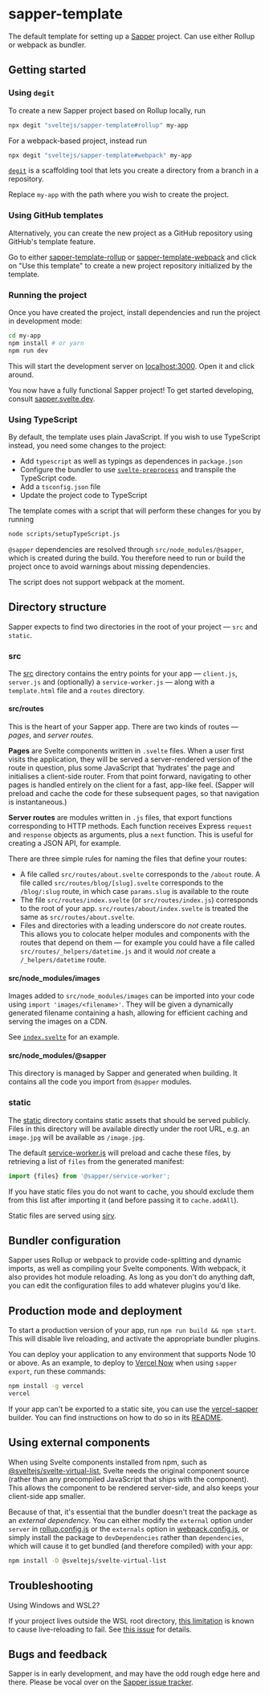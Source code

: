 # sapper-template

The default template for setting up a
[Sapper](https://github.com/sveltejs/sapper) project. Can use either Rollup or
webpack as bundler.

## Getting started

### Using `degit`

To create a new Sapper project based on Rollup locally, run

```bash
npx degit "sveltejs/sapper-template#rollup" my-app
```

For a webpack-based project, instead run

```bash
npx degit "sveltejs/sapper-template#webpack" my-app
```

[`degit`](https://github.com/Rich-Harris/degit) is a scaffolding tool that lets
you create a directory from a branch in a repository.

Replace `my-app` with the path where you wish to create the project.

### Using GitHub templates

Alternatively, you can create the new project as a GitHub repository using
GitHub's template feature.

Go to either
[sapper-template-rollup](https://github.com/sveltejs/sapper-template-rollup) or
[sapper-template-webpack](https://github.com/sveltejs/sapper-template-webpack)
and click on "Use this template" to create a new project repository initialized
by the template.

### Running the project

Once you have created the project, install dependencies and run the project in
development mode:

```bash
cd my-app
npm install # or yarn
npm run dev
```

This will start the development server on
[localhost:3000](http://localhost:3000). Open it and click around.

You now have a fully functional Sapper project! To get started developing,
consult [sapper.svelte.dev](https://sapper.svelte.dev).

### Using TypeScript

By default, the template uses plain JavaScript. If you wish to use TypeScript
instead, you need some changes to the project:

- Add `typescript` as well as typings as dependences in `package.json`
- Configure the bundler to use
  [`svelte-preprocess`](https://github.com/sveltejs/svelte-preprocess) and
  transpile the TypeScript code.
- Add a `tsconfig.json` file
- Update the project code to TypeScript

The template comes with a script that will perform these changes for you by
running

```bash
node scripts/setupTypeScript.js
```

`@sapper` dependencies are resolved through `src/node_modules/@sapper`, which is
created during the build. You therefore need to run or build the project once to
avoid warnings about missing dependencies.

The script does not support webpack at the moment.

## Directory structure

Sapper expects to find two directories in the root of your project — `src` and
`static`.

### src

The [src](src) directory contains the entry points for your app — `client.js`,
`server.js` and (optionally) a `service-worker.js` — along with a
`template.html` file and a `routes` directory.

#### src/routes

This is the heart of your Sapper app. There are two kinds of routes — _pages_,
and _server routes_.

**Pages** are Svelte components written in `.svelte` files. When a user first
visits the application, they will be served a server-rendered version of the
route in question, plus some JavaScript that 'hydrates' the page and initialises
a client-side router. From that point forward, navigating to other pages is
handled entirely on the client for a fast, app-like feel. (Sapper will preload
and cache the code for these subsequent pages, so that navigation is
instantaneous.)

**Server routes** are modules written in `.js` files, that export functions
corresponding to HTTP methods. Each function receives Express `request` and
`response` objects as arguments, plus a `next` function. This is useful for
creating a JSON API, for example.

There are three simple rules for naming the files that define your routes:

- A file called `src/routes/about.svelte` corresponds to the `/about` route. A
  file called `src/routes/blog/[slug].svelte` corresponds to the `/blog/:slug`
  route, in which case `params.slug` is available to the route
- The file `src/routes/index.svelte` (or `src/routes/index.js`) corresponds to
  the root of your app. `src/routes/about/index.svelte` is treated the same as
  `src/routes/about.svelte`.
- Files and directories with a leading underscore do _not_ create routes. This
  allows you to colocate helper modules and components with the routes that
  depend on them — for example you could have a file called
  `src/routes/_helpers/datetime.js` and it would _not_ create a
  `/_helpers/datetime` route.

#### src/node_modules/images

Images added to `src/node_modules/images` can be imported into your code using
`import 'images/<filename>'`. They will be given a dynamically generated
filename containing a hash, allowing for efficient caching and serving the
images on a CDN.

See [`index.svelte`](src/routes/index.svelte) for an example.

#### src/node_modules/@sapper

This directory is managed by Sapper and generated when building. It contains all
the code you import from `@sapper` modules.

### static

The [static](static) directory contains static assets that should be served
publicly. Files in this directory will be available directly under the root URL,
e.g. an `image.jpg` will be available as `/image.jpg`.

The default [service-worker.js](src/service-worker.js) will preload and cache
these files, by retrieving a list of `files` from the generated manifest:

```js
import {files} from '@sapper/service-worker';
```

If you have static files you do not want to cache, you should exclude them from
this list after importing it (and before passing it to `cache.addAll`).

Static files are served using [sirv](https://github.com/lukeed/sirv).

## Bundler configuration

Sapper uses Rollup or webpack to provide code-splitting and dynamic imports, as
well as compiling your Svelte components. With webpack, it also provides hot
module reloading. As long as you don't do anything daft, you can edit the
configuration files to add whatever plugins you'd like.

## Production mode and deployment

To start a production version of your app, run `npm run build && npm start`.
This will disable live reloading, and activate the appropriate bundler plugins.

You can deploy your application to any environment that supports Node 10 or
above. As an example, to deploy to [Vercel Now](https://vercel.com) when using
`sapper export`, run these commands:

```bash
npm install -g vercel
vercel
```

If your app can't be exported to a static site, you can use the
[vercel-sapper](https://github.com/thgh/vercel-sapper) builder. You can find
instructions on how to do so in its
[README](https://github.com/thgh/vercel-sapper#basic-usage).

## Using external components

When using Svelte components installed from npm, such as
[@sveltejs/svelte-virtual-list](https://github.com/sveltejs/svelte-virtual-list),
Svelte needs the original component source (rather than any precompiled
JavaScript that ships with the component). This allows the component to be
rendered server-side, and also keeps your client-side app smaller.

Because of that, it's essential that the bundler doesn't treat the package as an
_external dependency_. You can either modify the `external` option under
`server` in [rollup.config.js](rollup.config.js) or the `externals` option in
[webpack.config.js](webpack.config.js), or simply install the package to
`devDependencies` rather than `dependencies`, which will cause it to get bundled
(and therefore compiled) with your app:

```bash
npm install -D @sveltejs/svelte-virtual-list
```

## Troubleshooting

Using Windows and WSL2?

If your project lives outside the WSL root directory,
[this limitation](https://github.com/microsoft/WSL/issues/4169) is known to
cause live-reloading to fail. See
[this issue](https://github.com/sveltejs/sapper/issues/1150) for details.

## Bugs and feedback

Sapper is in early development, and may have the odd rough edge here and there.
Please be vocal over on the
[Sapper issue tracker](https://github.com/sveltejs/sapper/issues).

